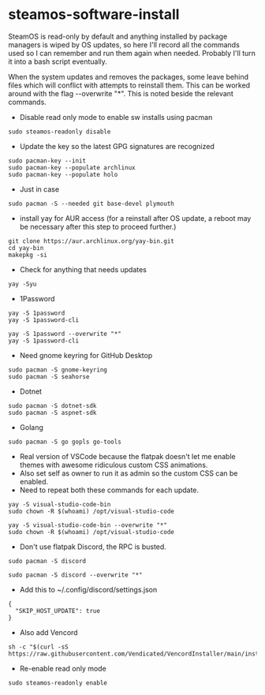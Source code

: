 # steamos-software-install

SteamOS is read-only by default and anything installed by package managers is wiped by OS updates, so here I'll record all the commands used so I can remember and run them again when needed. Probably I'll turn it into a bash script eventually.  

When the system updates and removes the packages, some leave behind files which will conflict with attempts to reinstall them. This can be worked around with the flag --overwrite "*". This is noted beside the relevant commands.
  
- Disable read only mode to enable sw installs using pacman
```
sudo steamos-readonly disable  
```
- Update the key so the latest GPG signatures are recognized
```
sudo pacman-key --init  
sudo pacman-key --populate archlinux  
sudo pacman-key --populate holo  
```
- Just in case
```
sudo pacman -S --needed git base-devel plymouth
```
- install yay for AUR access (for a reinstall after OS update, a reboot may be necessary after this step to proceed further.)
```
git clone https://aur.archlinux.org/yay-bin.git
cd yay-bin
makepkg -si
```
- Check for anything that needs updates
```
yay -Syu
```
- 1Password
```
yay -S 1password
yay -S 1password-cli
```
``` 
yay -S 1password --overwrite "*"
yay -S 1password-cli
```
- Need gnome keyring for GitHub Desktop
```
sudo pacman -S gnome-keyring
sudo pacman -S seahorse
```
- Dotnet
```
sudo pacman -S dotnet-sdk
sudo pacman -S aspnet-sdk  
```
- Golang
```
sudo pacman -S go gopls go-tools
```
- Real version of VSCode because the flatpak doesn't let me enable themes with awesome ridiculous custom CSS animations.
- Also set self as owner to run it as admin so the custom CSS can be enabled.
- Need to repeat both these commands for each update.
```
yay -S visual-studio-code-bin
sudo chown -R $(whoami) /opt/visual-studio-code
```
```
yay -S visual-studio-code-bin --overwrite "*"
sudo chown -R $(whoami) /opt/visual-studio-code
```
- Don't use flatpak Discord, the RPC is busted.
```
sudo pacman -S discord
```
```
sudo pacman -S discord --overwrite "*"
```
- Add this to ~/.config/discord/settings.json
```
{
  "SKIP_HOST_UPDATE": true
}
```
- Also add Vencord
```
sh -c "$(curl -sS https://raw.githubusercontent.com/Vendicated/VencordInstaller/main/install.sh)"
```
- Re-enable read only mode
```
sudo steamos-readonly enable  
```
